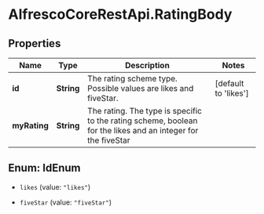 # AlfrescoCoreRestApi.RatingBody

## Properties
Name | Type | Description | Notes
------------ | ------------- | ------------- | -------------
**id** | **String** | The rating scheme type. Possible values are likes and fiveStar. | [default to &#39;likes&#39;]
**myRating** | **String** | The rating. The type is specific to the rating scheme, boolean for the likes and an integer for the fiveStar | 


<a name="IdEnum"></a>
## Enum: IdEnum


* `likes` (value: `"likes"`)

* `fiveStar` (value: `"fiveStar"`)




